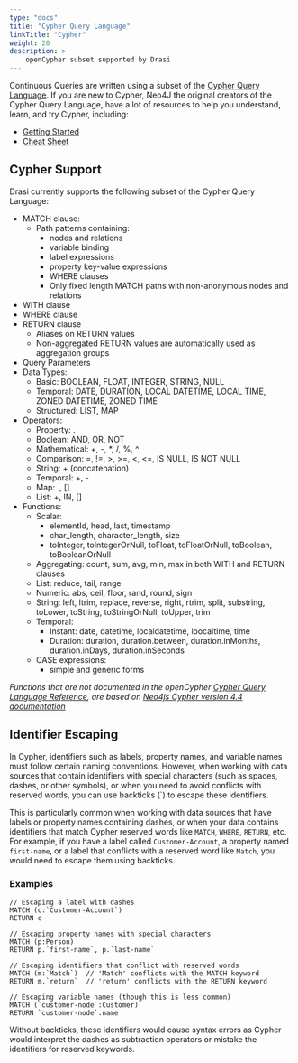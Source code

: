 ```yaml
---
type: "docs"
title: "Cypher Query Language"
linkTitle: "Cypher"
weight: 20
description: >
    openCypher subset supported by Drasi
---
```


Continuous Queries are written using a subset of the [Cypher Query Language](https://s3.amazonaws.com/artifacts.opencypher.org/openCypher9.pdf). If you are new to Cypher, Neo4J the original creators of the Cypher Query Language, have a lot of resources to help you understand, learn, and try Cypher, including:
  - [Getting Started](https://neo4j.com/docs/getting-started/cypher-intro/)
  - [Cheat Sheet](https://neo4j.com/docs/cypher-cheat-sheet/current/)

## Cypher Support
Drasi currently supports the following subset of the Cypher Query Language:
- MATCH clause:
  - Path patterns containing:
    - nodes and relations
    - variable binding
    - label expressions
    - property key-value expressions
    - WHERE clauses
    - Only fixed length MATCH paths with non-anonymous nodes and relations
- WITH clause
- WHERE clause
- RETURN clause
  - Aliases on RETURN values
  - Non-aggregated RETURN values are automatically used as aggregation groups
- Query Parameters
- Data Types:
  - Basic: BOOLEAN, FLOAT, INTEGER, STRING, NULL
  - Temporal: DATE, DURATION, LOCAL DATETIME, LOCAL TIME, ZONED DATETIME, ZONED TIME
  - Structured: LIST, MAP
- Operators:
  - Property: . 
  - Boolean: AND, OR, NOT
  - Mathematical: +, -, *, /, %, ^
  - Comparison: =, !=, >, >=, <, <=, IS NULL, IS NOT NULL
  - String: + (concatenation)
  - Temporal: +, -
  - Map: ., []
  - List: +, IN, []
- Functions:
  - Scalar: 
    - elementId, head, last, timestamp
    - char_length, character_length, size
    - toInteger, toIntegerOrNull, toFloat, toFloatOrNull, toBoolean, toBooleanOrNull
  - Aggregating: count, sum, avg, min, max in both WITH and RETURN clauses
  - List: reduce, tail, range 
  - Numeric: abs, ceil, floor, rand, round, sign
  - String: left, ltrim, replace, reverse, right, rtrim, split, substring, toLower, toString, toStringOrNull, toUpper, trim
  - Temporal: 
    - Instant: date, datetime, localdatetime, loocaltime, time
    - Duration: duration, duration.between, duration.inMonths, duration.inDays, duration.inSeconds
  - CASE expressions:
    - simple and generic forms

*Functions that are not documented in the openCypher [Cypher Query Language Reference](https://s3.amazonaws.com/artifacts.opencypher.org/openCypher9.pdf), are based on [Neo4js Cypher version 4.4 documentation](https://neo4j.com/docs/cypher-manual/4.4/functions/temporal/)*

## Identifier Escaping

In Cypher, identifiers such as labels, property names, and variable names must follow certain naming conventions. However, when working with data sources that contain identifiers with special characters (such as spaces, dashes, or other symbols), or when you need to avoid conflicts with reserved words, you can use backticks (`) to escape these identifiers.

This is particularly common when working with data sources that have labels or property names containing dashes, or when your data contains identifiers that match Cypher reserved words like `MATCH`, `WHERE`, `RETURN`, etc. For example, if you have a label called `Customer-Account`, a property named `first-name`, or a label that conflicts with a reserved word like `Match`, you would need to escape them using backticks.

### Examples

```cypher
// Escaping a label with dashes
MATCH (c:`Customer-Account`)
RETURN c

// Escaping property names with special characters
MATCH (p:Person)
RETURN p.`first-name`, p.`last-name`

// Escaping identifiers that conflict with reserved words
MATCH (m:`Match`)  // 'Match' conflicts with the MATCH keyword
RETURN m.`return`  // 'return' conflicts with the RETURN keyword

// Escaping variable names (though this is less common)
MATCH (`customer-node`:Customer)
RETURN `customer-node`.name
```

Without backticks, these identifiers would cause syntax errors as Cypher would interpret the dashes as subtraction operators or mistake the identifiers for reserved keywords.